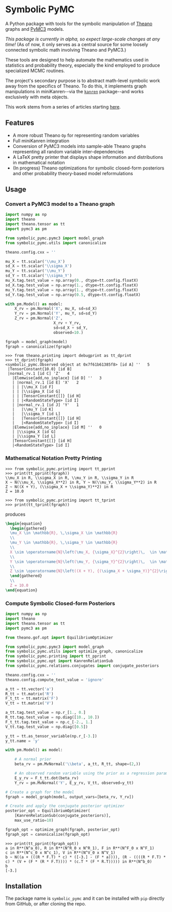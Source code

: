 # Symbolic PyMC

A Python package with tools for the symbolic manipulation of [Theano](https://github.com/Theano) graphs and [PyMC3](https://github.com/pymc-devs/pymc3) models.

*This package is currently in alpha, so expect large-scale changes at any time!*
(As of now, it only serves as a central source for some loosely connected symbolic math involving Theano and PyMC3.)

These tools are designed to help automate the mathematics used in statistics and probability theory, especially the kind employed to produce specialized MCMC routines.

The project's secondary purpose is to abstract math-level symbolic work away from the specifics of Theano.  To do this, it implements graph manipulations in miniKanren--via the [`kanren`](https://github.com/logpy/logpy) package--and works exclusively with meta objects.

This work stems from a series of articles starting [here](https://brandonwillard.github.io/a-role-for-symbolic-computation-in-the-general-estimation-of-statistical-models.html).

## Features

* A more robust Theano `Op` for representing random variables
* Full miniKanren integration
* Conversion of PyMC3 models into sample-able Theano graphs representing all random variable inter-dependencies
* A LaTeX pretty printer that displays shape information and distributions in mathematical notation
* (In progress) Theano optimizations for symbolic closed-form posteriors and other probability theory-based model reformulations


## Usage

### Convert a PyMC3 model to a Theano graph

```python
import numpy as np
import theano
import theano.tensor as tt
import pymc3 as pm

from symbolic_pymc.pymc3 import model_graph
from symbolic_pymc.utils import canonicalize

theano.config.cxx = ''

mu_X = tt.scalar('\\mu_X')
sd_X = tt.scalar('\\sigma_X')
mu_Y = tt.scalar('\\mu_Y')
sd_Y = tt.scalar('\\sigma_Y')
mu_X.tag.test_value = np.array(0., dtype=tt.config.floatX)
sd_X.tag.test_value = np.array(1., dtype=tt.config.floatX)
mu_Y.tag.test_value = np.array(1., dtype=tt.config.floatX)
sd_Y.tag.test_value = np.array(0.5, dtype=tt.config.floatX)

with pm.Model() as model:
    X_rv = pm.Normal('X', mu_X, sd=sd_X)
    Y_rv = pm.Normal('Y', mu_Y, sd=sd_Y)
    Z_rv = pm.Normal('Z',
                     X_rv + Y_rv,
                     sd=sd_X + sd_Y,
                     observed=10.)

fgraph = model_graph(model)
fgraph = canonicalize(fgraph)
```

```
>>> from theano.printing import debugprint as tt_dprint
>>> tt_dprint(fgraph)
<symbolic_pymc.Observed object at 0x7f61b61385f8> [id A] ''   5
 |TensorConstant{10.0} [id B]
 |normal_rv.1 [id C] 'Z'   4
   |Elemwise{add,no_inplace} [id D] ''   3
   | |normal_rv.1 [id E] 'X'   2
   | | |\\mu_X [id F]
   | | |\\sigma_X [id G]
   | | |TensorConstant{[]} [id H]
   | | |<RandomStateType> [id I]
   | |normal_rv.1 [id J] 'Y'   1
   |   |\\mu_Y [id K]
   |   |\\sigma_Y [id L]
   |   |TensorConstant{[]} [id H]
   |   |<RandomStateType> [id I]
   |Elemwise{add,no_inplace} [id M] ''   0
   | |\\sigma_X [id G]
   | |\\sigma_Y [id L]
   |TensorConstant{[]} [id H]
   |<RandomStateType> [id I]

```
### Mathematical Notation Pretty Printing

```
>>> from symbolic_pymc.printing import tt_pprint
>>> print(tt_pprint(fgraph))
\\mu_X in R, \\sigma_X in R, \\mu_Y in R, \\sigma_Y in R
X ~ N(\\mu_X, \\sigma_X**2) in R, Y ~ N(\\mu_Y, \\sigma_Y**2) in R
Z ~ N((X + Y), (\\sigma_X + \\sigma_Y)**2) in R
Z = 10.0
```

```
>>> from symbolic_pymc.printing import tt_tprint
>>> print(tt_tprint(fgraph))
```
produces
```latex
\begin{equation}
  \begin{gathered}
  \mu_X \in \mathbb{R}, \,\sigma_X \in \mathbb{R}
  \\
  \mu_Y \in \mathbb{R}, \,\sigma_Y \in \mathbb{R}
  \\
  X \sim \operatorname{N}\left(\mu_X, {\sigma_X}^{2}\right)\,  \in \mathbb{R}
  \\
  Y \sim \operatorname{N}\left(\mu_Y, {\sigma_Y}^{2}\right)\,  \in \mathbb{R}
  \\
  Z \sim \operatorname{N}\left((X + Y), {(\sigma_X + \sigma_Y)}^{2}\right)\,  \in \mathbb{R}
  \end{gathered}
  \\
  Z = 10.0
\end{equation}
```

### Compute Symbolic Closed-form Posteriors

```python
import numpy as np
import theano
import theano.tensor as tt
import pymc3 as pm

from theano.gof.opt import EquilibriumOptimizer

from symbolic_pymc.pymc3 import model_graph
from symbolic_pymc.utils import optimize_graph, canonicalize
from symbolic_pymc.printing import tt_pprint
from symbolic_pymc.opt import KanrenRelationSub
from symbolic_pymc.relations.conjugates import conjugate_posteriors

theano.config.cxx = ''
theano.config.compute_test_value = 'ignore'

a_tt = tt.vector('a')
R_tt = tt.matrix('R')
F_t_tt = tt.matrix('F')
V_tt = tt.matrix('V')

a_tt.tag.test_value = np.r_[1., 0.]
R_tt.tag.test_value = np.diag([10., 10.])
F_t_tt.tag.test_value = np.c_[-2., 1.]
V_tt.tag.test_value = np.diag([0.5])

y_tt = tt.as_tensor_variable(np.r_[-3.])
y_tt.name = 'y'

with pm.Model() as model:

    # A normal prior
    beta_rv = pm.MvNormal('\\beta', a_tt, R_tt, shape=(2,))

    # An observed random variable using the prior as a regression parameter
    E_y_rv = F_t_tt.dot(beta_rv)
    Y_rv = pm.MvNormal('Y', E_y_rv, V_tt, observed=y_tt)

# Create a graph for the model
fgraph = model_graph(model, output_vars=[beta_rv, Y_rv])

# Create and apply the conjugate posterior optimizer
posterior_opt = EquilibriumOptimizer(
    [KanrenRelationSub(conjugate_posteriors)],
    max_use_ratio=10)

fgraph_opt = optimize_graph(fgraph, posterior_opt)
fgraph_opt = canonicalize(fgraph_opt)
```

```
>>> print(tt_pprint(fgraph_opt))
a in R**(N^a_0), R in R**(N^R_0 x N^R_1), F in R**(N^F_0 x N^F_1)
c in R**(N^c_0 x N^c_1), V in R**(N^V_0 x N^V_1)
b ~ N((a + (((R * F.T) * c) * ([-3.] - (F * a)))), (R - ((((R * F.T) * c) * (V + (F * (R * F.T)))) * (c.T * (F * R.T))))) in R**(N^b_0)
b
[-3.]
```

## Installation

The package name is `symbolic_pymc` and it can be installed with `pip` directly from
GitHub, or after cloning the repo.
